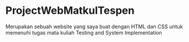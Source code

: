 # ProjectWebMatkulTespen
Merupakan sebuah website yang saya buat dengan HTML dan CSS untuk memenuhi tugas mata kuliah Testing and System Implementation
